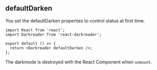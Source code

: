 ## defaultDarken

You set the defaultDarken properties to control status at first time.

```tsx
import React from 'react';
import Darkreader from 'react-darkreader';

export default () => {
  return <Darkreader defaultDarken />;
};
```

The darkmode is destroyed with the React Component when `unmount`.
